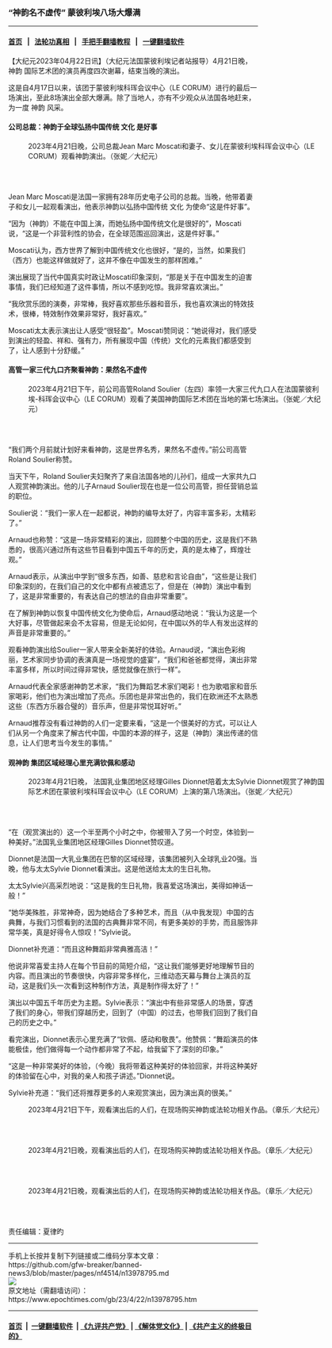 ### “神韵名不虚传” 蒙彼利埃八场大爆满
------------------------

#### [首页](https://github.com/gfw-breaker/banned-news3/blob/master/README.md) &nbsp;&nbsp;|&nbsp;&nbsp; [法轮功真相](https://github.com/begood0513/basic/blob/master/README.md)  &nbsp;&nbsp;|&nbsp;&nbsp; [手把手翻墙教程](https://github.com/gfw-breaker/guides/wiki)  &nbsp;&nbsp;|&nbsp;&nbsp; [一键翻墙软件](https://github.com/gfw-breaker/nogfw/blob/master/README.md)  



<div><p>
 【大纪元2023年04月22日讯】（大纪元法国蒙彼利埃记者站报导）4月21日晚，
 <ok href="https://www.epochtimes.com/gb/tag/%E7%A5%9E%E9%9F%B5.html">
  神韵
 </ok>
 国际艺术团的演员再度四次谢幕，结束当晚的演出。
</p>
<p>
 这是自4月17日以来，该团于蒙彼利埃科珲会议中心（LE CORUM）进行的最后一场演出，至此8场演出全部大爆满。除了当地人，亦有不少观众从法国各地赶来，为一度
 <ok href="https://www.epochtimes.com/gb/tag/%E7%A5%9E%E9%9F%B5.html">
  神韵
 </ok>
 风采。
</p>
<h4>
 公司总裁：神韵于全球弘扬中国传统
 <ok href="https://www.epochtimes.com/gb/tag/%E6%96%87%E5%8C%96.html">
  文化
 </ok>
 是好事
</h4>
<figure aria-describedby="caption-attachment-13978799" class="wp-caption aligncenter" id="attachment_13978799" style="width: 600px">
 <ok href="https://i.epochtimes.com/assets/uploads/2023/04/id13978799-2304211837072124.jpg" target="_blank">
  <img alt="" class="size-large wp-image-13978799" src="https://i.epochtimes.com/assets/uploads/2023/04/id13978799-2304211837072124-600x400.jpg" title=""/>
 </ok>
 <br/><figcaption class="wp-caption-text" id="caption-attachment-13978799">
  2023年4月21日晚，公司总裁Jean Marc Moscati和妻子、女儿在蒙彼利埃科珲会议中心（LE CORUM）观看神韵演出。（张妮／大纪元）
 </figcaption><br/>
</figure><br/>
<p>
 Jean Marc Moscati是法国一家拥有28年历史电子公司的总裁。当晚，他带着妻子和女儿一起观看演出，他表示神韵以弘扬中国传统
 <ok href="https://www.epochtimes.com/gb/tag/%E6%96%87%E5%8C%96.html">
  文化
 </ok>
 为使命“这是件好事”。
</p>
<p>
 “因为（神韵）不能在中国上演，而她弘扬中国传统文化是很好的”，Moscati说，“这是一个非营利性的协会，在全球范围巡回演出，这是件好事。”
</p>
<p>
 Moscati认为，西方世界了解到中国传统文化也很好，“是的，当然，如果我们（西方）也能这样做就好了，这并不像在中国发生的那样困难。”
</p>
<p>
 演出展现了当代中国真实时政让Moscati印象深刻，“那是关于在中国发生的迫害事情，我们已经知道了这件事情，所以不感到吃惊。我非常喜欢演出。”
</p>
<p>
 “我欣赏乐团的演奏，非常棒，我好喜欢那些乐器和音乐，我也喜欢演出的特效技术，很棒，特效制作效果非常好，我好喜欢。”
</p>
<p>
 Moscati太太表示演出让人感受“很轻盈”。Moscati赞同说：“她说得对，我们感受到演出的轻盈、祥和、强有力，所有展现中国（传统）文化的元素我们都感受到了，让人感到十分舒缓。”
</p>
<h4>
 高管一家三代九口齐聚看神韵：果然名不虚传
</h4>
<figure aria-describedby="caption-attachment-13978800" class="wp-caption aligncenter" id="attachment_13978800" style="width: 600px">
 <ok href="https://i.epochtimes.com/assets/uploads/2023/04/id13978800-230421134956815.jpg" target="_blank">
  <img alt="" class="size-large wp-image-13978800" src="https://i.epochtimes.com/assets/uploads/2023/04/id13978800-230421134956815-600x400.jpg" title=""/>
 </ok>
 <br/><figcaption class="wp-caption-text" id="caption-attachment-13978800">
  2023年4月21日下午，前公司高管Roland Soulier（左四）率领一大家三代九口人在法国蒙彼利埃-科珲会议中心（LE CORUM）观看了美国神韵国际艺术团在当地的第七场演出。（张妮／大纪元）
 </figcaption><br/>
</figure><br/>
<p>
 “我们两个月前就计划好来看神韵，这是世界名秀，果然名不虚传。”前公司高管Roland Soulier称赞。
</p>
<p>
 当天下午，Roland Soulier夫妇聚齐了来自法国各地的儿孙们，组成一大家共九口人观赏神韵演出。他的儿子Arnaud Soulier现在也是一位公司高管，担任营销总监的职位。
</p>
<p>
 Soulier说：“我们一家人在一起都说，神韵的编导太好了，内容丰富多彩，太精彩了。”
</p>
<p>
 Arnaud也称赞：“这是一场非常精彩的演出，回顾整个中国的历史，这是我们不熟悉的，很高兴通过所有这些节目看到中国五千年的历史，真的是太棒了，辉煌壮观。”
</p>
<p>
 Arnaud表示，从演出中学到“很多东西，如善、慈悲和言论自由”，“这些是让我们印象深刻的，在我们自己的文化中都有点被遗忘了，但是在（神韵）演出中看到了，这是非常重要的，有表达自己的想法的自由非常重要”。
</p>
<p>
 在了解到神韵以恢复中国传统文化为使命后，Arnaud感动地说：“我认为这是一个大好事，尽管做起来会不太容易，但是无论如何，在中国以外的华人有发出这样的声音是非常重要的。”
</p>
<p>
 观看神韵演出给Soulier一家人带来全新美好的体验。Arnaud说，“演出色彩绚丽，艺术家同步协调的表演真是一场视觉的盛宴”，“我们和爸爸都觉得，演出非常丰富多样，所以时间过得非常快，感觉就像在旅行一样”。
</p>
<p>
 Arnaud代表全家感谢神韵艺术家，“我们为舞蹈艺术家们喝彩！也为歌唱家和音乐家喝彩，他们也为演出增加了亮点。乐团也是非常出色的，我们在欧洲还不太熟悉这些（东西方乐器合璧的）音乐声，但是非常悦耳好听。”
</p>
<p>
 Arnaud推荐没有看过神韵的人们一定要来看，“这是一个很美好的方式，可以让人们从另一个角度来了解古代中国，中国的本源的样子，这是（神韵）演出传递的信息，让人们思考当今发生的事情。”
</p>
<h4>
 观神韵 集团区域经理心里充满钦佩和感动
</h4>
<figure aria-describedby="caption-attachment-13978802" class="wp-caption aligncenter" id="attachment_13978802" style="width: 600px">
 <ok href="https://i.epochtimes.com/assets/uploads/2023/04/id13978802-2304211837112124.jpg" target="_blank">
  <img alt="" class="size-large wp-image-13978802" src="https://i.epochtimes.com/assets/uploads/2023/04/id13978802-2304211837112124-600x400.jpg" title=""/>
 </ok>
 <br/><figcaption class="wp-caption-text" id="caption-attachment-13978802">
  2023年4月21日晚， 法国乳业集团地区经理Gilles Dionnet陪着太太Sylvie Dionnet观赏了神韵国际艺术团在蒙彼利埃科珲会议中心（LE CORUM）上演的第八场演出。（张妮／大纪元）
 </figcaption><br/>
</figure><br/>
<p>
 “在（观赏演出的）这一个半至两个小时之中，你被带入了另一个时空，体验到一种美好。”法国乳业集团地区经理Gilles Dionnet赞叹道。
</p>
<p>
 Dionnet是法国一大乳业集团在巴黎的区域经理，该集团被列入全球乳业20强。当晚，他与太太Sylvie Dionnet看演出。这是他送给太太的生日礼物。
</p>
<p>
 太太Sylvie兴高采烈地说：“这是我的生日礼物，我喜爱这场演出，美得如神话一般！”
</p>
<p>
 “她华美殊胜，非常神奇，因为她结合了多种艺术，而且（从中我发现）中国的古典舞，与我们习惯看到的法国的古典舞非常不同，有更多美妙的手势，而且服饰非常华美，真是好得令人惊叹！”Sylvie说。
</p>
<p>
 Dionnet补充道：“而且这种舞蹈非常典雅高洁！”
</p>
<p>
 他说非常喜爱主持人在每个节目前的简短介绍，“这让我们能够更好地理解节目的内容。而且演出的节奏很快，内容非常多样化，三维动态天幕与舞台上演员的互动，这是我们头一次看到这种制作方法，真是制作得太好了！”
</p>
<p>
 演出以中国五千年历史为主题。Sylvie表示：“演出中有些非常感人的场景，穿透了我们的身心，带我们穿越历史，回到了（中国）的过去，也带我们回到了我们自己的历史之中。”
</p>
<p>
 看完演出，Dionnet表示心里充满了“钦佩、感动和敬畏”。他赞佩：“舞蹈演员的体能极佳，他们做得每一个动作都非常了不起，给我留下了深刻的印象。”
</p>
<p>
 “这是一种非常美好的体验，（今晚）我将带着这种美好的体验回家，并将这种美好的体验留在心中，对我的亲人和孩子讲述。”Dionnet说。
</p>
<p>
 Sylvie补充道：“我们还将推荐更多的人来观赏演出，因为演出真的很美。”
</p>
<figure aria-describedby="caption-attachment-13978803" class="wp-caption aligncenter" id="attachment_13978803" style="width: 600px">
 <ok href="https://i.epochtimes.com/assets/uploads/2023/04/id13978803-230421135316815.jpg" target="_blank">
  <img alt="" class="size-large wp-image-13978803" src="https://i.epochtimes.com/assets/uploads/2023/04/id13978803-230421135316815-600x400.jpg" title=""/>
 </ok>
 <br/><figcaption class="wp-caption-text" id="caption-attachment-13978803">
  2023年4月21日下午，观看演出后的人们，在现场购买神韵或法轮功相关作品。（章乐／大纪元）
 </figcaption><br/>
</figure><br/>
<figure aria-describedby="caption-attachment-13978804" class="wp-caption aligncenter" id="attachment_13978804" style="width: 600px">
 <ok href="https://i.epochtimes.com/assets/uploads/2023/04/id13978804-2304212026262124.jpg" target="_blank">
  <img alt="" class="size-large wp-image-13978804" src="https://i.epochtimes.com/assets/uploads/2023/04/id13978804-2304212026262124-600x400.jpg" title=""/>
 </ok>
 <br/><figcaption class="wp-caption-text" id="caption-attachment-13978804">
  2023年4月21日晚，观看演出后的人们，在现场购买神韵或法轮功相关作品。（章乐／大纪元）
 </figcaption><br/>
</figure><br/>
<figure aria-describedby="caption-attachment-13978805" class="wp-caption aligncenter" id="attachment_13978805" style="width: 600px">
 <ok href="https://i.epochtimes.com/assets/uploads/2023/04/id13978805-2304212026232124.jpg" target="_blank">
  <img alt="" class="size-large wp-image-13978805" src="https://i.epochtimes.com/assets/uploads/2023/04/id13978805-2304212026232124-600x400.jpg" title=""/>
 </ok>
 <br/><figcaption class="wp-caption-text" id="caption-attachment-13978805">
  2023年4月21日晚，观看演出后的人们，在现场购买神韵或法轮功相关作品。（章乐／大纪元）
 </figcaption><br/>
</figure><br/>
<p>
 责任编辑：夏律旳
</p>
</div>
<hr/>
手机上长按并复制下列链接或二维码分享本文章：<br/>
https://github.com/gfw-breaker/banned-news3/blob/master/pages/nf4514/n13978795.md <br/>
<a href='https://github.com/gfw-breaker/banned-news3/blob/master/pages/nf4514/n13978795.md'><img src='https://github.com/gfw-breaker/banned-news3/blob/master/pages/nf4514/n13978795.md.png'/></a> <br/>
原文地址（需翻墙访问）：https://www.epochtimes.com/gb/23/4/22/n13978795.htm


------------------------
#### [首页](https://github.com/gfw-breaker/banned-news3/blob/master/README.md) &nbsp;|&nbsp; [一键翻墙软件](https://github.com/gfw-breaker/nogfw/blob/master/README.md) &nbsp;| [《九评共产党》](https://github.com/gfw-breaker/9ping.md/blob/master/README.md#九评之一评共产党是什么) | [《解体党文化》](https://github.com/gfw-breaker/jtdwh.md/blob/master/README.md) | [《共产主义的终极目的》](https://github.com/gfw-breaker/gczydzjmd.md/blob/master/README.md)


<img src='http://gfw-breaker.win/banned-news3/pages/nf4514/n13978795.md' width='0px' height='0px'/>